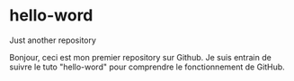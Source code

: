 # hello-word
Just another repository

Bonjour, ceci est mon premier repository sur Github. Je suis entrain de suivre le tuto "hello-word" pour comprendre le fonctionnement de GitHub. 
